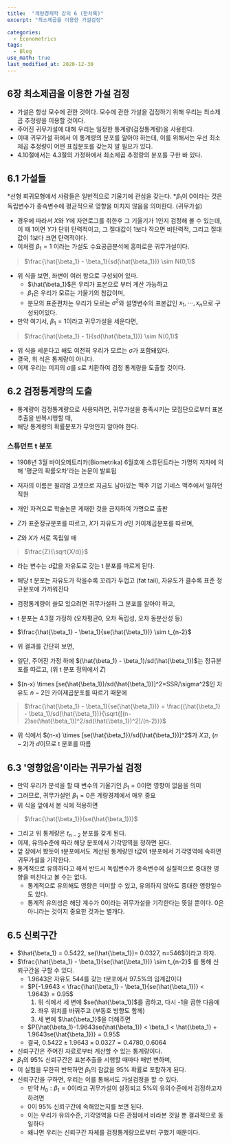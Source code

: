 ```yaml
---
title:  "계량경제학 강의 6 (한치록)"
excerpt: "최소제곱을 이용한 가설검정"

categories:
  - Econometrics
tags:
  - Blog
use_math: true
last_modified_at: 2020-12-30
---
```


## 6장 최소제곱을 이용한 가설 검정

* 가설은 항상 모수에 관한 것이다. 모수에 관한 가설을 검정하기 위해 우리는 최소제곱 추정량을 이용할 것이다.
* 주어진 귀무가설에 대해 우리는 일정한 통계량(검정통계량)을 사용한다. 
* 이때 귀무가설 하에서 이 통계량의 분포를 알아야 하는데, 이를 위해서는 우선 최소제곱 추정량이 어떤 표집분포를 갖는지 알 필요가 있다.
* 4.10절에서는 4.3절의 가정하에서 최소제곱 추정량의 분포를 구한 바 있다. 

## 6.1 가설들
*선형 회귀모형에서 사람들은 일반적으로 기울기에 관심을 갖는다. 
*$\beta_1$이 0이라는 것은 독립변수가 종속변수에 평균적으로 영향을 미치지 않음을 의미한다. (귀무가설)
* 경우에 따라서 $X$와 $Y$에 자연로그를 취한후 그 기울기가 1인지 검정해 볼 수 있는데, 이 때 1이면 $Y$가 단위 탄력적이고, 그 절대값이 1보다 작으면 비탄력적, 그리고 절대값이 1보다 크면 탄력적이다. 
* 이처럼 $\beta_1=1$ 이라는 가설도 수요공급분석에 흥미로운 귀무가설이다.

> $\frac{\hat{\beta_1} - \beta_1}{sd(\hat{\beta_1})} \sim N(0,1)$

* 위 식을 보면, 좌변이 여러 항으로 구성되어 있따.
	* $\hat{\beta_1}$은 우리가 표본으로 부터 계산 가능하고
	* $\beta_1$은 우리가 모르는 기울기의 참값이며,
	* 분모의 표준편차는 우리가 모르는 $\sigma^2$와 설명변수의 표본값인 $x_1, \cdots, x_n$으로 구성되어있다.
* 만약 여기서, $\beta_1 = 1$이라고 귀무가설을 세운다면,

> $\frac{\hat{\beta_1} - 1}{sd(\hat{\beta_1})} \sim N(0,1)$

* 위 식을 세운다고 해도 여전히 우리가 모르는 $\sigma$가 포함돼있다. 
* 결국, 위 식은 통계량이 아니다. 
* 이제 우리는 미지의 $\sigma$를 $s$로 치환하여 검정 통계량을 도출할 것이다.

## 6.2 검정통계량의 도출

* 통계량이 검정통계량으로 사용되려면, 귀무가설을 충족시키는 모집단으로부터 표본추출을 반복시행할 때,
* 해당 통계량의 확률분포가 무엇인지 알아야 한다. 

### 스튜던트 t 분포

* 1908년 3월 바이오메트리카(Biometrika) 6월호에 스튜던트라는 가명의 저자에 의해 '평균의 확률오차'라는 논문이 발표됨
* 저자의 이름은 윌리엄 고셋으로 지금도 남아있는 맥주 기업 기네스 맥주에서 일하던 직원
* 개인 자격으로 학술논문 게재한 것을 금지하여 가명으로 출판

* $Z$가 표준정규분포를 따르고, $X$가 자유도가 $d$인 카이제곱분포를 따르며,
* $Z$와 $X$가 서로 독립일 때

> $\frac{Z}{\sqrt{X/d}}$ 

* 라는 변수는 $d$값을 자유도로 갖는 t 분포를 따르게 된다.
* 해당 t 분포는 자유도가 작을수록 꼬리가 두껍고 (fat tail), 자유도가 클수록 표준 정규분포에 가까워진다

* 검정통계량이 쓸모 있으려면 귀무가설하 그 분포를 알아야 하고,
* t 분포는 4.3절 가정하 (오차평균0, 오차 독립성, 오차 동분산성 등)
* $\frac{\hat{\beta_1} - \beta_1}{se(\hat{\beta_1})} \sim t_{n-2}$

* 위 결과를 간단히 보면, 
* 일단, 주어진 가정 하에 $(\hat{\beta_1} - \beta_1)/sd(\hat{\beta_1})$는 정규분포를 따르고, (위 t 분포 정의에서 $Z$)
* $(n-x) \times [se(\hat{\beta_1})/sd(\hat{\beta_1})]^2=SSR/\sigma^2$인 자유도 $n-2$인 카이제곱분포를 따르기 때문에

> $\frac{\hat{\beta_1} - \beta_1}{se(\hat{\beta_1})} = \frac{(\hat{\beta_1} - \beta_1)/sd(\hat{\beta_1})}{\sqrt{[(n-2)se(\hat{\beta_1})^2/sd(\hat{\beta_1})^2]/(n-2)}}$

* 위 식에서 $(n-x) \times [se(\hat{\beta_1})/sd(\hat{\beta_1})]^2$가 $X$고, $(n-2)$가 $d$이므로 t 분포를 따름


## 6.3 '영향없음'이라는 귀무가설 검정

* 만약 우리가 분석을 할 때 변수의 기울기인 $\beta_1 =0$이면 영향이 없음을 의미
* 그러므로, 귀무가설인 $\beta_1 =0$은 계량경제에서 매우 중요
* 위 식을 앞에서 본 식에 적용하면

> $\frac{\hat{\beta_1}}{se(\hat{\beta_1})}$

* 그리고 위 통계량은 $t_{n-2}$ 분포를 갖게 된다.
* 이제, 유의수준에 따라 해당 분포에서 기각영역을 정하면 된다.
* 앞 장에서 봤듯이 t분포에서도 계산된 통계량인 t값이 t분포에서 기각영역에 속하면 귀무가설을 기각한다.
* 통계적으로 유의하다고 해서 반드시 독립변수가 종속변수에 실질적으로 중대한 영향을 미친다고 볼 수는 없다.
	* 통계적으로 유의해도 영향은 미미할 수 있고, 유의하지 않아도 중대한 영향일수도 있다. 
	* 통계적 유의성은 해당 계수가 0이라는 귀무가설을 기각한다는 뜻일 뿐이다. 0은 아니라는 것이지 중요한 것과는 별개다.

## 6.5 신뢰구간

* $\hat{\beta_1} = 0.5422, se(\hat{\beta_1})= 0.0327, n=546$이라고 하자.
* $\frac{\hat{\beta_1} - \beta_1}{se(\hat{\beta_1})} \sim t_{n-2}$ 를 통해 신뢰구간을 구할 수 있다.
	* 1.9643은 자유도 544를 갖는 t분포에서 97.5%의 임계값이다
	* $P{-1.9643 < \frac{\hat{\beta_1} - \beta_1}{se(\hat{\beta_1})} < 1.9643} = 0.95$
		1. 위 식에서 세 변에 $se(\hat{\beta_1})$를 곱하고, 다시 -1을 곱한 다음에
		2. 좌우 위치를 바꿔주고 (부동호 방향도 함께)
		3. 세 변에 $\hat{\beta_1}$을 더해주면
    * $P{\hat{\beta_1}-1.9643se(\hat{\beta_1}) < \beta_1 < \hat{\beta_1} + 1.9643se(\hat{\beta_1})} = 0.95$
    * 결국, $0.5422 \pm 1.9643 \times 0.0327 = 0.4780, 0.6064$
* 신뢰구간은 주어진 자료로부터 계산할 수 있는 통계량이다. 
* $\beta_1$의 95% 신뢰구간은 표본추출을 시행할 때마다 매번 변하며,
* 이 실험을 무한히 반복하면 $\beta_1$의 참값을 95% 확률로 포함하게 된다.
* 신뢰구간을 구하면, 우리는 이를 통해서도 가설검정을 할 수 있다.
	* 만약 $H_0:\beta_1 = 0$이라고 귀무가설이 설정되고 5%의 유의수준에서 검정하고자 하려면
	* 0이 95% 신뢰구간에 속해있는지를 보면 된다. 
	* 이는 우리가 유의수준, 기각영역을 다른 관점에서 바라본 것일 뿐 결과적으로 동일하다
	* 왜냐면 우리는 신뢰구간 자체를 검정통계량으로부터 구했기 때문이다. 

